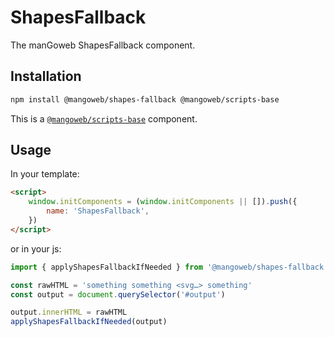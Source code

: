 # ShapesFallback

The manGoweb ShapesFallback component.

## Installation

```bash
npm install @mangoweb/shapes-fallback @mangoweb/scripts-base
```

This is a [`@mangoweb/scripts-base`](https://www.npmjs.com/package/@mangoweb/scripts-base) component.

## Usage

In your template:

```html
<script>
	window.initComponents = (window.initComponents || []).push({
		name: 'ShapesFallback',
	})
</script>
```

or in your js:

```js
import { applyShapesFallbackIfNeeded } from '@mangoweb/shapes-fallback'

const rawHTML = 'something something <svg…> something'
const output = document.querySelector('#output')

output.innerHTML = rawHTML
applyShapesFallbackIfNeeded(output)
```
